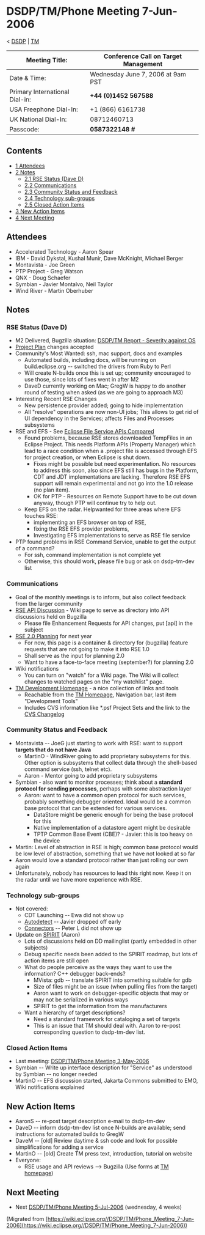 

DSDP/TM/Phone Meeting 7-Jun-2006
================================

< [DSDP](https://wiki.eclipse.org/DSDP "DSDP")‎ | [TM](./TM "DSDP/TM")

| Meeting Title: | **Conference Call on Target Management** |
| --- | --- |
| Date & Time: | Wednesday June 7, 2006 at 9am PST |
| Primary International Dial-in: | **+44 (0)1452 567588** |
| USA Freephone Dial-In: | +1 (866) 6161738 |
| UK National Dial-In: | 08712460713 |
| Passcode: | **0587322148 #** |

Contents
--------

*   [1 Attendees](#Attendees)
*   [2 Notes](#Notes)
    *   [2.1 RSE Status (Dave D)](#RSE-Status-.28Dave-D.29)
    *   [2.2 Communications](#Communications)
    *   [2.3 Community Status and Feedback](#Community-Status-and-Feedback)
    *   [2.4 Technology sub-groups](#Technology-sub-groups)
    *   [2.5 Closed Action Items](#Closed-Action-Items)
*   [3 New Action Items](#New-Action-Items)
*   [4 Next Meeting](#Next-Meeting)

Attendees
---------

*   Accelerated Technology - Aaron Spear
*   IBM - David Dykstal, Kushal Munir, Dave McKnight, Michael Berger
*   Montavista - Joe Green
*   PTP Project - Greg Watson
*   QNX - Doug Schaefer
*   Symbian - Javier Montalvo, Neil Taylor
*   Wind River - Martin Oberhuber

Notes
-----

### RSE Status (Dave D)

*   M2 Delivered, Bugzilla situation: [DSDP/TM Report - Severity against OS](https://bugs.eclipse.org/bugs/report.cgi?x_axis_field=bug_severity&y_axis_field=op_sys&z_axis_field=bug_status&query_format=report-table&short_desc_type=allwordssubstr&short_desc=&classification=DSDP&product=Target+Management&component=RSE&format=table&action=wrap)
*   [Project Plan](https://www.eclipse.org/dsdp/tm/development/plan.php) changes accepted
*   Community's Most Wanted: ssh, mac support, docs and examples
    *   Automated builds, including docs, will be running on build.eclipse.org -- switched the drivers from Ruby to Perl
    *   Will create N-builds once this is set up; community encouraged to use those, since lots of fixes went in after M2
    *   DaveD currently working on Mac; GregW is happy to do another round of testing when asked (as we are going to approach M3)
*   Interesting Recent RSE Changes
    *   New persistence provider added; going to hide implementation
    *   All "resolve" operations are now non-UI jobs; This allows to get rid of UI dependency in the Services; affects Files and Processes subsystems
*   RSE and EFS - See [Eclipse File Service APIs Compared](./Eclipse_File_Service_APIs_Compared "Eclipse File Service APIs Compared")
    *   Found problems, because RSE stores downloaded TempFiles in an Eclipse Project. This needs Platform APIs (Property Manager) which lead to a race condition when a .project file is accessed through EFS for project creation, or when Eclipse is shut down.
        *   Fixes might be possible but need experimentation. No resources to address this soon, also since EFS still has bugs in the Platform, CDT and JDT implementations are lacking. Therefore RSE EFS support will remain experimental and not go into the 1.0 release (no plan item).
        *   OK for PTP - Resources on Remote Support have to be cut down anyway, though PTP will continue try to help out.
    *   Keep EFS on the radar. Helpwanted for three areas where EFS touches RSE:
        *   implementing an EFS browser on top of RSE,
        *   fixing the RSE EFS provider problems,
        *   Investigating EFS implementations to serve as RSE file service
*   PTP found problems in RSE Command Service, unable to get the output of a command?
    *   For ssh, command implementation is not complete yet
    *   Otherwise, this should work, please file bug or ask on dsdp-tm-dev list

### Communications

*   Goal of the monthly meetings is to inform, but also collect feedback from the larger community
*   [RSE API Discussion](./RSE_API_Discussion "RSE API Discussion") \- Wiki page to serve as directory into API discussions held on Bugzilla
    *   Please file Enhancement Requests for API changes, put \[api\] in the subject
*   [RSE 2.0 Planning](./RSE_2.0_Planning "RSE 2.0 Planning") for next year
    *   For now, this page is a container & directory for (bugzilla) feature requests that are not going to make it into RSE 1.0
    *   Shall serve as the input for planning 2.0
    *   Want to have a face-to-face meeting (september?) for planning 2.0
*   Wiki notifications
    *   You can turn on "watch" for a Wiki page. The Wiki will collect changes to watched pages on the "my watchlist" page.
*   [TM Development Homepage](https://www.eclipse.org/dsdp/tm/development/index.php) \- a nice collection of links and tools
    *   Reachable from the [TM Homepage](https://www.eclipse.org/dsdp/tm), Navigation bar, last item "Development Tools"
    *   Includes CVS information like *.psf Project Sets and the link to the [CVS Changelog](http://download.eclipse.org/dsdp/tm/downloads/drops/N-changelog/index.html)

### Community Status and Feedback

*   Montavista -- JoeG just starting to work with RSE: want to support **targets that do not have Java**
    *   MartinO - WindRiver going to add proprietary subsystems for this. Other option is subsystems that collect data through the shell-based command service (ssh, telnet etc).
    *   Aaron - Mentor going to add proprietary subsystems
*   Symbian - also want to monitor processes; think about a **standard protocol for sending processes**, perhaps with some abstraction layer
    *   Aaron: want to have a common open protocol for such services, probably something debugger oriented. Ideal would be a common base protocol that can be extended for various services.
        *   DataStore might be generic enough for being the base protocol for this
        *   Native implementation of a datastore agent might be desirable
        *   TPTP Common Base Event (CBE)? - Javier: this is too heavy on the device
*   Martin: Level of abstraction in RSE is high; common base protocol would be low level of abstraction, something that we have not looked at so far
*   Aaron would love a standard protocol rather than just rolling our own again
*   Unfortunately, nobody has resources to lead this right now. Keep it on the radar until we have more experience with RSE.

### Technology sub-groups

*   Not covered:
    *   CDT Launching -- Ewa did not show up
    *   [Autodetect](./Autodetect "DSDP/TM/Autodetect") \-\- Javier dropped off early
    *   [Connectors](./Flexible_Target_Connection_Adaptors "DSDP/TM/Flexible Target Connection Adaptors") \-\- Peter L did not show up
*   Update on [SPIRIT](https://wiki.eclipse.org/DSDP/DD/Spirit "DSDP/DD/Spirit") (Aaron)
    *   Lots of discussions held on DD mailinglist (partly embedded in other subjects)
    *   Debug specific needs been added to the SPIRIT roadmap, but lots of action items are still open
    *   What do people perceive as the ways they want to use the information? C++ debugger back-ends?
        *   MVista: gdb -- translate SPIRIT into something suitable for gdb
        *   Size of files might be an issue (when pulling files from the target)
        *   Aaron want to work on debugger-specific objects that may or may not be serialized in various ways
        *   SPIRIT to get the information from the manufacturers
    *   Want a hierarchy of target descriptions?
        *   Need a standard framework for cataloging a set of targets
        *   This is an issue that TM should deal with. Aaron to re-post corresponding question to dsdp-tm-dev list.

### Closed Action Items

*   Last meeting: [DSDP/TM/Phone Meeting 3-May-2006](./Phone_Meeting_3-May-2006 "DSDP/TM/Phone Meeting 3-May-2006")
*   Symbian -- Write up interface description for "Service" as understood by Symbian -- no longer needed
*   MartinO -- EFS discussion started, Jakarta Commons submitted to EMO, Wiki notifications explained

New Action Items
----------------

*   AaronS -- re-post target description e-mail to dsdp-tm-dev
*   DaveD -- inform dsdp-tm-dev list once N-builds are available; send instructions for automated builds to GregW
*   DaveM -- \[old\] Review daytime & ssh code and look for possible simplifications for adding a service
*   MartinO -- \[old\] Create TM press text, introduction, tutorial on website
*   Everyone:
    *   RSE usage and API reviews --> Bugzilla (Use forms at [TM homepage](https://www.eclipse.org/dsdp/tm))

Next Meeting
------------

*   Next [DSDP/TM/Phone Meeting 5-Jul-2006](./Phone_Meeting_5-Jul-2006 "DSDP/TM/Phone Meeting 5-Jul-2006") (wednesday, 4 weeks)


(Migrated from [https://wiki.eclipse.org//DSDP/TM/Phone_Meeting_7-Jun-2006](https://wiki.eclipse.org//DSDP/TM/Phone_Meeting_7-Jun-2006))